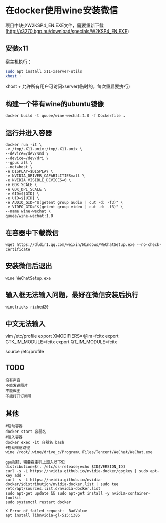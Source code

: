 # 在docker使用wine安装微信
项目中缺少W2KSP4_EN.EXE文件，需要重新下载(http://x3270.bgp.nu/download/specials/W2KSP4_EN.EXE)
## 安装x11
宿主机执行：
```sh
sudo apt install x11-xserver-utils
xhost + 
```
xhost + 允许所有用户可访问xserver(临时的，每次重启要执行)

## 构建一个带有wine的ubuntu镜像
	docker build -t quuee/wine-wechat:1.0 -f Dockerfile .

## 运行并进入容器
	docker run -it \
	-v /tmp/.X11-unix:/tmp/.X11-unix \
	--device=/dev/snd \
	--device=/dev/dri \
	--gpus all \
	--net=host \
	-e DISPLAY=$DISPLAY \
	-e NVIDIA_DRIVER_CAPABILITIES=all \
	-e NVIDIA_VISIBLE_DEVICES=0 \
	-e GDK_SCALE \
	-e GDK_DPI_SCALE \
	-e GID=${GID} \
	-e UID=${UID} \
	-e AUDIO_GID="$(getent group audio | cut -d: -f3)" \
	-e VIDEO_GID="$(getent group video | cut -d: -f3)" \
	--name wine-wechat \
	quuee/wine-wechat:1.0

## 在容器中下载微信
	wget https://dldir1.qq.com/weixin/Windows/WeChatSetup.exe --no-check-certificate
## 安装微信后退出
	wine WeChatSetup.exe
## 输入框无法输入问题，最好在微信安装后执行
	winetricks riched20
## 中文无法输入
vim /etc/profile
export XMODIFIERS=@im=fcitx
export GTK_IM_MODULE=fcitx
export QT_IM_MODULE=fcitx

source /etc/profile

## TODO
	没有声音
	不能发送图片
	不能截图
	不能打开订阅号
## 其他
	#启动容器
	docker start 容器名
	#进入容器
	docker exec -it 容器名 bash 
	#启动微信路径
	wine /root/.wine/drive_c/Program\ Files/Tencent/WeChat/WeChat.exe

	gpu报错，需要在主机上加入以下包
	distribution=$(. /etc/os-release;echo $ID$VERSION_ID)
	curl -s -L https://nvidia.github.io/nvidia-docker/gpgkey | sudo apt-key add -
	curl -s -L https://nvidia.github.io/nvidia-docker/$distribution/nvidia-docker.list | sudo tee /etc/apt/sources.list.d/nvidia-docker.list
	sudo apt-get update && sudo apt-get install -y nvidia-container-toolkit
	sudo systemctl restart docker

	X Error of failed request:  BadValue
	apt install libnvidia-gl-515:i386






